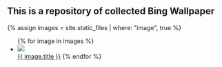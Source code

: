 ## This is a repository of collected Bing Wallpaper

{% assign images = site.static_files | where: "image", true %}
<ul>
    {% for image in images %}
    <li>
    <a href="{{ image.url }}"><img src="{{ image.url }}"><br/>{{ image.title }}</a>
    {% endfor %}
</ul>